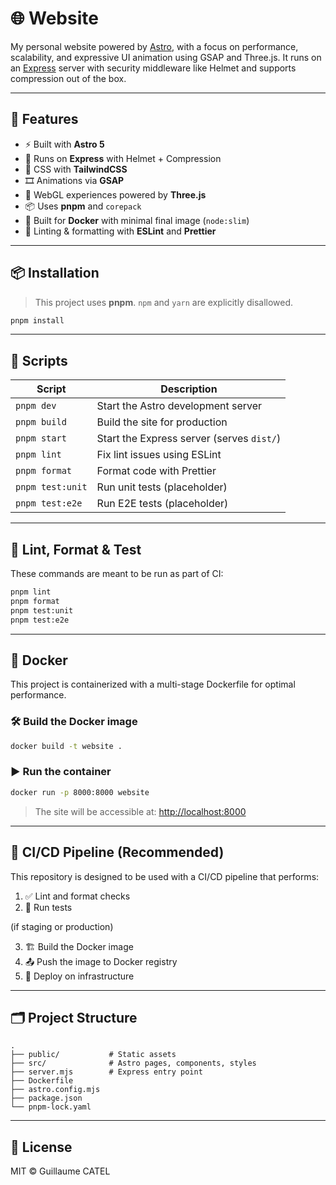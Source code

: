 # 🌐 Website

My personal website powered by [Astro](https://astro.build), with a focus on performance, scalability, and expressive UI animation using GSAP and Three.js.
It runs on an [Express](https://expressjs.com/) server with security middleware like Helmet and supports compression out of the box.

---

## 🚀 Features

- ⚡ Built with **Astro 5**
- 🧱 Runs on **Express** with Helmet + Compression
- 💨 CSS with **TailwindCSS**
- 🎞️ Animations via **GSAP**
- 🌌 WebGL experiences powered by **Three.js**
- 📦 Uses **pnpm** and `corepack`
- 🐳 Built for **Docker** with minimal final image (`node:slim`)
- 🧼 Linting & formatting with **ESLint** and **Prettier**

---

## 📦 Installation

> This project uses **pnpm**. `npm` and `yarn` are explicitly disallowed.

```bash
pnpm install
```

---

## 📜 Scripts

| Script           | Description                               |
| ---------------- | ----------------------------------------- |
| `pnpm dev`       | Start the Astro development server        |
| `pnpm build`     | Build the site for production             |
| `pnpm start`     | Start the Express server (serves `dist/`) |
| `pnpm lint`      | Fix lint issues using ESLint              |
| `pnpm format`    | Format code with Prettier                 |
| `pnpm test:unit` | Run unit tests (placeholder)              |
| `pnpm test:e2e`  | Run E2E tests (placeholder)               |

---

## 🧪 Lint, Format & Test

These commands are meant to be run as part of CI:

```bash
pnpm lint
pnpm format
pnpm test:unit
pnpm test:e2e
```

---

## 🐳 Docker

This project is containerized with a multi-stage Dockerfile for optimal performance.

### 🛠️ Build the Docker image

```bash
docker build -t website .
```

### ▶️ Run the container

```bash
docker run -p 8000:8000 website
```

> The site will be accessible at: [http://localhost:8000](http://localhost:8000)

---

## 🔁 CI/CD Pipeline (Recommended)

This repository is designed to be used with a CI/CD pipeline that performs:

1. ✅ Lint and format checks
2. 🧪 Run tests

(if staging or production)

3. 🏗️ Build the Docker image
4. 📤 Push the image to Docker registry
5. 🚀 Deploy on infrastructure

---

## 🗂 Project Structure

```
.
├── public/           # Static assets
├── src/              # Astro pages, components, styles
├── server.mjs        # Express entry point
├── Dockerfile
├── astro.config.mjs
├── package.json
└── pnpm-lock.yaml
```

---

## 📄 License

MIT © Guillaume CATEL
